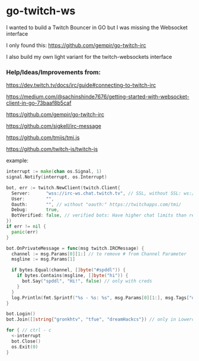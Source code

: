 
# go-twitch-ws

I wanted to build a Twitch Bouncer in GO but I was missing the Websocket interface

I only found this: https://github.com/gempir/go-twitch-irc

I also build my own light variant for the twitch-websockets interface

### Help/Ideas/Improvements from:

https://dev.twitch.tv/docs/irc/guide#connecting-to-twitch-irc

https://medium.com/@sachinshinde7676/getting-started-with-websocket-client-in-go-73baaf8b5caf

https://github.com/gempir/go-twitch-irc

https://github.com/sigkell/irc-message

https://github.com/tmijs/tmi.js

https://github.com/twitch-js/twitch-js

example:
```go
interrupt := make(chan os.Signal, 1)
signal.Notify(interrupt, os.Interrupt)

bot, err := twitch.NewClient(twitch.Client{
  Server:      "wss://irc-ws.chat.twitch.tv", // SSL, without SSL: ws://irc-ws.chat.twitch.tv
  User:        "",
  Oauth:       "", // without "oauth:" https://twitchapps.com/tmi/
  Debug:       true,
  BotVerified: false, // verified bots: Have higher chat limits than regular users.
})
if err != nil {
  panic(err)
}

bot.OnPrivateMessage = func(msg twitch.IRCMessage) {
  channel := msg.Params[0][1:] // to remove # from Channel Parameter
  msgline := msg.Params[1]

  if bytes.Equal(channel, []byte("#spddl")) {
    if bytes.Contains(msgline, []byte("hi")) {
      bot.Say("spddl", "Hi!", false) // only with creds
    }
  }
  log.Println(fmt.Sprintf("%s - %s: %s", msg.Params[0][1:], msg.Tags["display-name"], msg.Params[1]))
}

bot.Login()
bot.Join([]string{"gronkhtv", "tfue", "dreamHackcs"}) // only in Lowercase

for { // ctrl - c
  <-interrupt
  bot.Close()
  os.Exit(0)
}
```
